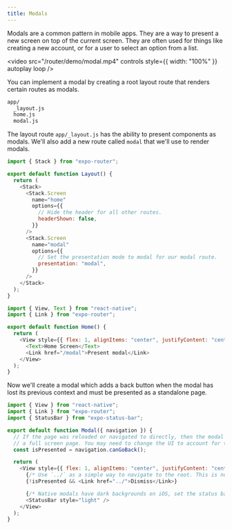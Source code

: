 ```yaml
---
title: Modals
---
```


Modals are a common pattern in mobile apps. They are a way to present a new screen on top of the current screen. They are often used for things like creating a new account, or for a user to select an option from a list.

<video src="/router/demo/modal.mp4" controls style={{ width: "100%" }} autoplay loop />

You can implement a modal by creating a root layout route that renders certain routes as modals.

```bash title="File System"
app/
  _layout.js
  home.js
  modal.js
```

The layout route `app/_layout.js` has the ability to present components as modals. We'll also add a new route called `modal` that we'll use to render modals.

```js title=app/_layout.js
import { Stack } from "expo-router";

export default function Layout() {
  return (
    <Stack>
      <Stack.Screen
        name="home"
        options={{
          // Hide the header for all other routes.
          headerShown: false,
        }}
      />
      <Stack.Screen
        name="modal"
        options={{
          // Set the presentation mode to modal for our modal route.
          presentation: "modal",
        }}
      />
    </Stack>
  );
}
```

```js title=app/home.js
import { View, Text } from "react-native";
import { Link } from "expo-router";

export default function Home() {
  return (
    <View style={{ flex: 1, alignItems: "center", justifyContent: "center" }}>
      <Text>Home Screen</Text>
      <Link href="/modal">Present modal</Link>
    </View>
  );
}
```

Now we'll create a modal which adds a back button when the modal has lost its previous context and must be presented as a standalone page.

```js title=app/modal.js
import { View } from "react-native";
import { Link } from "expo-router";
import { StatusBar } from "expo-status-bar";

export default function Modal({ navigation }) {
  // If the page was reloaded or navigated to directly, then the modal should be presented as
  // a full screen page. You may need to change the UI to account for this.
  const isPresented = navigation.canGoBack();

  return (
    <View style={{ flex: 1, alignItems: "center", justifyContent: "center" }}>
      {/* Use `../` as a simple way to navigate to the root. This is not analogous to "goBack". */}
      {!isPresented && <Link href="../">Dismiss</Link>}

      {/* Native modals have dark backgrounds on iOS, set the status bar to light content. */}
      <StatusBar style="light" />
    </View>
  );
}
```
